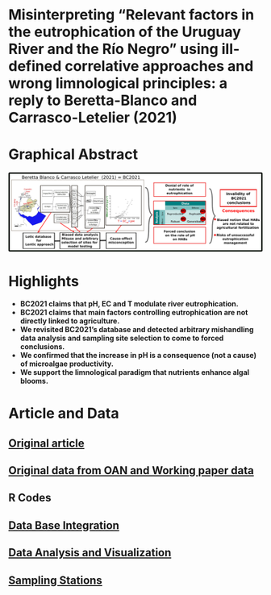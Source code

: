 
# Misinterpreting “Relevant factors in the eutrophication of the Uruguay River and the Río Negro” using ill-defined correlative approaches and wrong limnological principles: a reply to Beretta-Blanco and Carrasco-Letelier (2021)

# Graphical Abstract

![](5.img/graphical_abstract_plain.png)


# Highlights

* __BC2021 claims that pH, EC and T modulate river eutrophication.__
* __BC2021 claims that main factors controlling eutrophication are not directly linked to agriculture.__
* __We revisited BC2021’s database and detected arbitrary mishandling data analysis and sampling site selection to come to forced conclusions.__
* __We confirmed that the increase in pH is a consequence (not a cause) of microalgae productivity.__
* __We support the limnological paradigm that nutrients enhance algal blooms.__

# Article and Data
## [Original article](https://www.sciencedirect.com/science/article/pii/S0048969720368303) 

## [Original data from OAN and Working paper data](https://github.com/NAlcan/Reply_BC2021/tree/master/2.Datos)

## R Codes

## [Data Base Integration](https://github.com/NAlcan/Reply_BC2021/blob/master/6.Interactive_code_files/Data_integration_md.md)

## [Data Analysis and Visualization](https://github.com/NAlcan/Reply_BC2021/blob/master/6.Interactive_code_files/Data_AnalysisVisualization.md)

## [Sampling Stations](https://github.com/NAlcan/Reply_BC2021/blob/master/6.Interactive_code_files/Sampling_Stations.md#table-a1-sampling-station)

